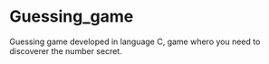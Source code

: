 # Guessing_game
Guessing game developed in language C, game whero you need to discoverer the number secret.
